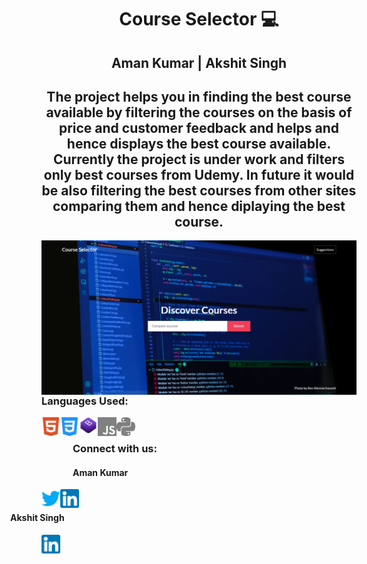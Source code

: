 <h1 align="center">Course Selector 💻</h1>
<h2 align="center">Aman Kumar | Akshit Singh</h2>
<h2 align="center">The project helps you in finding the best course available by filtering the courses on the basis of price and customer feedback and helps and hence displays the best course available.
  <br>
Currently the project is under work and filters only best courses from Udemy. In future it would be also filtering the best courses from other sites comparing them and hence diplaying the best course.</h2>

  <img align="left" alt="image" src="https://github.com/amankumar11/Course-Selector/blob/main/Media/csdemo.PNG" width="700"> 
  
<h3>Languages Used: </h3>

<img align="left" title="HTML5" alt="HTML5" width="30px" src="./Media/html5_coloured.png" />
<img align="left" title="CSS3" alt="CSS3" width="30px" src="./Media/css3_coloured.png" />
<img align="left" title="Bootstrap" alt="Bootstrap" width="30px" src="./Media/bootstrap-stack.png" />
<img align="left" title="Javascript" alt="Javascript" width="30px" src="./Media/javascript.svg" />
<img align="left" title="Python" alt="Python" height="30px" src="./Media/python.svg" />

 <br>
<h3 style="left: 50px; position:relative;">Connect with us:</h3>
<h4 style="left: 50px; position:relative;">Aman Kumar</h4>
<a href="https://twitter.com/aman_kumar11"><img align="left" title="Twitter - Aman Kumar" alt="Twitter" height="30px" src="./Media/twitter_coloured.png" /></a>
<a href="https://www.linkedin.com/in/amankumarrr/"><img align="left" title="LinkedIn - Aman Kumar" alt="LinkedIn" height="30px" src="./Media/linkedin_coloured.png" /></a>
<br>
<h4 style="right: 50px; position:relative;">Akshit Singh</h4>
<a href="https://www.linkedin.com/in/akshit-singh-865350137/"><img align="left" title="LinkedIn - Akshit Singh" alt="LinkedIn" height="30px" src="./Media/linkedin_coloured.png" /></a>


